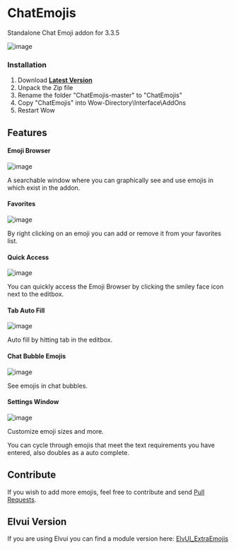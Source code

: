 # ChatEmojis
Standalone Chat Emoji addon for 3.3.5

![image](https://github.com/user-attachments/assets/0a6eb773-1e03-4024-ab45-d8955a82c135)

### Installation
1. Download **[Latest Version](https://github.com/Bennylavaa/ChatEmojis/archive/master.zip)**
2. Unpack the Zip file
3. Rename the folder "ChatEmojis-master" to "ChatEmojis"
4. Copy "ChatEmojis" into Wow-Directory\Interface\AddOns
5. Restart Wow

## Features

#### Emoji Browser

![image](https://github.com/user-attachments/assets/29953cdc-c216-4489-b354-a85f536f6221)

A searchable window where you can graphically see and use emojis in which exist in the addon. 

#### Favorites

![image](https://github.com/user-attachments/assets/554dbeda-d7ab-4986-821c-e42a1b6858e7)

By right clicking on an emoji you can add or remove it from your favorites list. 

#### Quick Access

![image](https://github.com/user-attachments/assets/ff4e761a-150d-41ac-abf2-34754f3e312d)

You can quickly access the Emoji Browser by clicking the smiley face icon next to the editbox.

#### Tab Auto Fill

![image](https://github.com/user-attachments/assets/9d1dd59a-b1d0-4acc-978f-b6d37174cbf7)

Auto fill by hitting tab in the editbox.

#### Chat Bubble Emojis

![image](https://github.com/user-attachments/assets/c9c0fad6-068d-4d53-a2c3-7cf30b445f6c)

See emojis in chat bubbles. 

#### Settings Window

![image](https://github.com/user-attachments/assets/20faa6f6-0be3-46a0-b8eb-157e1aad0fd0)

Customize emoji sizes and more. 

You can cycle through emojis that meet the text requirements you have entered, also doubles as a auto complete. 

## Contribute

If you wish to add more emojis, feel free to contribute and send [Pull Requests](https://github.com/Bennylavaa/ChatEmojis/pulls).

## Elvui Version

If you are using Elvui you can find a module version here: [ElvUI_ExtraEmojis](https://github.com/Bennylavaa/ElvUI_ExtraEmojis)
